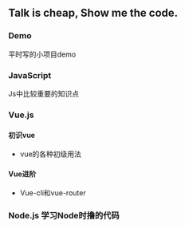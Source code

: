 ## Talk is cheap, Show me the code.

### Demo 

平时写的小项目demo

### JavaScript 
Js中比较重要的知识点

### Vue.js 

#### 初识vue
- vue的各种初级用法

#### Vue进阶

- Vue-cli和vue-router

### Node.js 学习Node时撸的代码